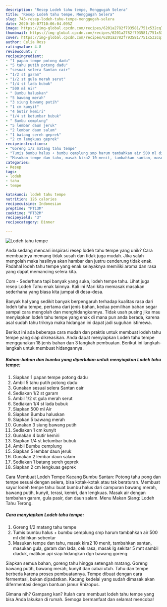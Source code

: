 ```yaml
---
description: "Resep Lodeh tahu tempe, Menggugah Selera"
title: "Resep Lodeh tahu tempe, Menggugah Selera"
slug: 743-resep-lodeh-tahu-tempe-menggugah-selera
date: 2020-10-07T10:06:04.095Z
image: https://img-global.cpcdn.com/recipes/6201a2782f793581/751x532cq70/lodeh-tahu-tempe-foto-resep-utama.jpg
thumbnail: https://img-global.cpcdn.com/recipes/6201a2782f793581/751x532cq70/lodeh-tahu-tempe-foto-resep-utama.jpg
cover: https://img-global.cpcdn.com/recipes/6201a2782f793581/751x532cq70/lodeh-tahu-tempe-foto-resep-utama.jpg
author: Celia Ross
ratingvalue: 4.8
reviewcount: 7
recipeingredient:
- "1 papan tempe potong dadu"
- "5 tahu putih potong dadu"
- "sesuai selera Santan cair"
- "1/2 st garam"
- "1/2 st gula merah serut"
- "1/4 st lada bubuk"
- "500 ml Air"
- " Bumbu haluskan"
- "5 bawang merah"
- "3 siung bawang putih"
- "1 cm kunyit"
- "4 butir kemiri"
- "1/4 st ketumbar bubuk"
- " Bumbu cemplung"
- "5 lembar daun jeruk"
- "2 lembar daun salam"
- "1 batang sereh geprek"
- "2 cm lengkuas geprek"
recipeinstructions:
- "Goreng 1/2 matang tahu tempe"
- "Tumis bumbu halus + bumbu cemplung smp harum tambahkan air 500 ml didihkan sebentar"
- "Masukan tempe dan tahu, masak kira2 10 menit, tambahkan santan, masukan gula, garam dan lada, cek rasa, masak lg sekitar 5 mnt sambil diaduk, matikan api siap hidangkan dgn bawang goreng"
categories:
- Resep
tags:
- lodeh
- tahu
- tempe

katakunci: lodeh tahu tempe 
nutrition: 126 calories
recipecuisine: Indonesian
preptime: "PT13M"
cooktime: "PT32M"
recipeyield: "3"
recipecategory: Dinner

---
```



![Lodeh tahu tempe](https://img-global.cpcdn.com/recipes/6201a2782f793581/751x532cq70/lodeh-tahu-tempe-foto-resep-utama.jpg)

Anda sedang mencari inspirasi resep lodeh tahu tempe yang unik? Cara membuatnya memang tidak susah dan tidak juga mudah. Jika salah mengolah maka hasilnya akan hambar dan justru cenderung tidak enak. Padahal lodeh tahu tempe yang enak selayaknya memiliki aroma dan rasa yang dapat memancing selera kita.

Com - Sederhana tapi banyak yang suka, lodeh tempe tahu. Lihat juga resep Lodeh Tahu enak lainnya. Kali ini Mari kita memasak masakan sederhana yang biasa kita jumpai di desa-desa.

Banyak hal yang sedikit banyak berpengaruh terhadap kualitas rasa dari lodeh tahu tempe, pertama dari jenis bahan, kedua pemilihan bahan segar sampai cara mengolah dan menghidangkannya. Tidak usah pusing jika mau menyiapkan lodeh tahu tempe yang enak di mana pun anda berada, karena asal sudah tahu triknya maka hidangan ini dapat jadi suguhan istimewa.


Berikut ini ada beberapa cara mudah dan praktis untuk membuat lodeh tahu tempe yang siap dikreasikan. Anda dapat menyiapkan Lodeh tahu tempe menggunakan 18 jenis bahan dan 3 langkah pembuatan. Berikut ini langkah-langkah untuk membuat hidangannya.

<!--inarticleads1-->

##### Bahan-bahan dan bumbu yang diperlukan untuk menyiapkan Lodeh tahu tempe:

1. Siapkan 1 papan tempe potong dadu
1. Ambil 5 tahu putih potong dadu
1. Gunakan sesuai selera Santan cair
1. Sediakan 1/2 st garam
1. Ambil 1/2 st gula merah serut
1. Sediakan 1/4 st lada bubuk
1. Siapkan 500 ml Air
1. Siapkan  Bumbu haluskan
1. Siapkan 5 bawang merah
1. Gunakan 3 siung bawang putih
1. Sediakan 1 cm kunyit
1. Gunakan 4 butir kemiri
1. Siapkan 1/4 st ketumbar bubuk
1. Ambil  Bumbu cemplung
1. Siapkan 5 lembar daun jeruk
1. Gunakan 2 lembar daun salam
1. Sediakan 1 batang sereh geprek
1. Siapkan 2 cm lengkuas geprek


Cara Membuat Lodeh Tempe Kacang Bumbu Santan: Potong tahu pong dan tempe sesuai dengan selera, bisa kotak-kotak atau tak beraturan. Membuat sayur lodeh tempe tahu: buat bumbu halus dari campuran bawang merah, bawang putih, kunyit, terasi, kemiri, dan lengkuas. Masak air dengan tambahan garam, gula pasir, dan daun salam. Menu Makan Siang: Lodeh Tahu Terong. 

<!--inarticleads2-->

##### Cara menyiapkan Lodeh tahu tempe:

1. Goreng 1/2 matang tahu tempe
1. Tumis bumbu halus + bumbu cemplung smp harum tambahkan air 500 ml didihkan sebentar
1. Masukan tempe dan tahu, masak kira2 10 menit, tambahkan santan, masukan gula, garam dan lada, cek rasa, masak lg sekitar 5 mnt sambil diaduk, matikan api siap hidangkan dgn bawang goreng


Siapkan semua bahan, goreng tahu hingga setengah matang. Goreng bawang putih, bawang merah, kunyit dan cabai utuh. Tahu dan tempe berbeda karena proses pembuatannya. Tempe dibuat dengan cara fermentasi, bukan dipadatkan. Kacang kedelai yang sudah dimasak akan difermentasi dengan bantuan jamur Rhizopus. 

Gimana nih? Gampang kan? Itulah cara membuat lodeh tahu tempe yang bisa Anda lakukan di rumah. Semoga bermanfaat dan selamat mencoba!
